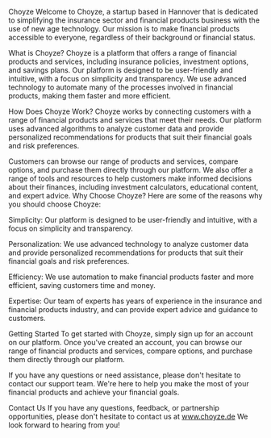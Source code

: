 Choyze
Welcome to Choyze, a startup based in Hannover that is dedicated to simplifying the insurance sector and financial products business with the use of new age technology. Our mission is to make financial products accessible to everyone, regardless of their background or financial status.

What is Choyze?
Choyze is a platform that offers a range of financial products and services, including insurance policies, investment options, and savings plans. Our platform is designed to be user-friendly and intuitive, with a focus on simplicity and transparency. We use advanced technology to automate many of the processes involved in financial products, making them faster and more efficient.

How Does Choyze Work?
Choyze works by connecting customers with a range of financial products and services that meet their needs. Our platform uses advanced algorithms to analyze customer data and provide personalized recommendations for products that suit their financial goals and risk preferences.

Customers can browse our range of products and services, compare options, and purchase them directly through our platform. We also offer a range of tools and resources to help customers make informed decisions about their finances, including investment calculators, educational content, and expert advice.
Why Choose Choyze?
Here are some of the reasons why you should choose Choyze:

Simplicity: Our platform is designed to be user-friendly and intuitive, with a focus on simplicity and transparency.

Personalization: We use advanced technology to analyze customer data and provide personalized recommendations for products that suit their financial goals and risk preferences.

Efficiency: We use automation to make financial products faster and more efficient, saving customers time and money.

Expertise: Our team of experts has years of experience in the insurance and financial products industry, and can provide expert advice and guidance to customers.

Getting Started
To get started with Choyze, simply sign up for an account on our platform. Once you've created an account, you can browse our range of financial products and services, compare options, and purchase them directly through our platform.

If you have any questions or need assistance, please don't hesitate to contact our support team. We're here to help you make the most of your financial products and achieve your financial goals.

Contact Us
If you have any questions, feedback, or partnership opportunities, please don't hesitate to contact us at www.choyze.de We look forward to hearing from you!
